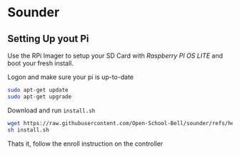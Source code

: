 # Sounder

## Setting Up yout Pi

Use the RPi Imager to setup your SD Card with _Raspberry PI OS LITE_ and boot
your fresh install.

Logon and make sure your pi is up-to-date

```sh
sudo apt-get update
sudo apt-get upgrade
```

Download and run `install.sh`

```sh
wget https://raw.githubusercontent.com/Open-School-Bell/sounder/refs/heads/main/isntall.sh
sh install.sh
```

Thats it, follow the enroll instruction on the controller
